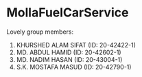 # MollaFuelCarService <br/>
Lovely group members: <br/>
1. KHURSHED ALAM SIFAT (ID: 20-42422-1)
2. MD. ABDUL HAMID (ID: 20-42602-1)
3. MD. NADIM HASAN (ID: 20-43004-1)
4. S.K. MOSTAFA MASUD (ID: 20-42790-1)